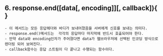 ## 6. response.end([data[, encoding]][, callback]){ }  
    - 이 메서드는 모든 응답헤더와 바디가 보내어졌음을 서버에게 신호를 보내는 의미다.
    - response.end()메서드는  각각의 응답마다 마지막에 반드시 호출되어야 한다.
    - 만약 data와 encoding인자가 주어졌다면 data가 웹브라우저에 선택된 인코딩 방식으로 렌더링 되어 보여진다.
    - callback함수는 응답 스트림이 다 끝나고 수행되는 함수이다.
    
